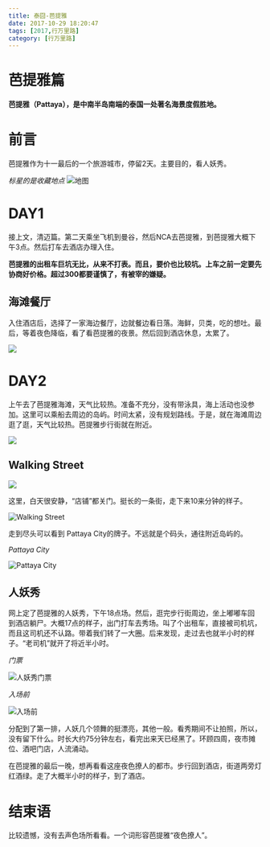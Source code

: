 ```yaml
---
title: 泰囧-芭提雅
date: 2017-10-29 18:20:47
tags: [2017,行万里路]
category: [行万里路]
---
```

# 芭提雅篇
**芭提雅（Pattaya），是中南半岛南端的泰国一处著名海景度假胜地。**

# 前言
芭提雅作为十一最后的一个旅游城市，停留2天。主要目的，看人妖秀。

*标星的是收藏地点*
![地图](https://github.com/alanzhang211/blog-image/raw/master//2017/10/%E6%B3%B0%E5%9B%BD/%E8%8A%AD%E6%8F%90%E9%9B%85%E8%8A%AD%E6%8F%90%E9%9B%85%E5%9C%B0%E5%9B%BE.jpg)

<!--more-->

# DAY1
接上文，清迈篇。第二天乘坐飞机到曼谷，然后NCA去芭提雅，到芭提雅大概下午3点。然后打车去酒店办理入住。

**芭提雅的出租车巨坑无比，从来不打表。而且，要价也比较坑。上车之前一定要先协商好价格。超过300都要谨慎了，有被宰的嫌疑。**

## 海滩餐厅
入住酒店后，选择了一家海边餐厅，边就餐边看日落。海鲜，贝类，吃的想吐。最后，等着夜色降临，看了看芭提雅的夜景。然后回到酒店休息，太累了。

![](https://github.com/alanzhang211/blog-image/raw/master//2017/10/%E6%B3%B0%E5%9B%BD/%E8%8A%AD%E6%8F%90%E9%9B%85%E6%B5%B7%E8%BE%B9%E9%A4%90%E5%8E%85.jpg)

# DAY2
上午去了芭提雅海滩，天气比较热。准备不充分，没有带泳具，海上活动也没参加。这里可以乘船去周边的岛屿。时间太紧，没有规划路线。于是，就在海滩周边逛了逛，天气比较热。芭提雅步行街就在附近。

![](https://github.com/alanzhang211/blog-image/raw/master//2017/10/%E6%B3%B0%E5%9B%BD/%E8%8A%AD%E6%8F%90%E9%9B%85%E8%8A%AD%E6%8F%90%E9%9B%85%E6%B5%B7.jpg)

## Walking Street

![](https://github.com/alanzhang211/blog-image/raw/master//2017/10/%E6%B3%B0%E5%9B%BD/%E8%8A%AD%E6%8F%90%E9%9B%85%E6%AD%A5%E8%A1%8C%E8%A1%97.jpg)


这里，白天很安静，“店铺”都关门。挺长的一条街，走下来10来分钟的样子。

![Walking Street](https://github.com/alanzhang211/blog-image/raw/master//2017/10/%E6%B3%B0%E5%9B%BD/%E8%8A%AD%E6%8F%90%E9%9B%85%E6%AD%A5%E8%A1%8C%E8%A1%97%E9%81%93.jpg)

走到尽头可以看到 Pattaya City的牌子。不远就是个码头，通往附近岛屿的。

*Pattaya City*

![Pattaya City](https://github.com/alanzhang211/blog-image/raw/master//2017/10/%E6%B3%B0%E5%9B%BD/%E8%8A%AD%E6%8F%90%E9%9B%85pattary-city.jpg)

## 人妖秀
网上定了芭提雅的人妖秀，下午18点场。然后，逛完步行街周边，坐上嘟嘟车回到酒店躺尸。大概17点的样子，出门打车去秀场。叫了个出租车，直接被司机坑，而且这司机还不认路。带着我们转了一大圈。后来发现，走过去也就半小时的样子。“老司机”就开了将近半小时。

*门票*

![人妖秀门票](https://github.com/alanzhang211/blog-image/raw/master//2017/10/%E6%B3%B0%E5%9B%BD/%E8%8A%AD%E6%8F%90%E9%9B%85%E9%97%A8%E7%A5%A8.jpg)

*入场前*

![入场前](https://github.com/alanzhang211/blog-image/raw/master//2017/10/%E6%B3%B0%E5%9B%BD/%E8%8A%AD%E6%8F%90%E9%9B%85%E4%BA%BA%E5%A6%96%E5%9C%BA%E5%86%85.jpg)

分配到了第一排，人妖几个领舞的挺漂亮，其他一般。看秀期间不让拍照，所以，没有留下什么。时长大约75分钟左右，看完出来天已经黑了。环顾四周，夜市摊位、酒吧门店，人流涌动。

在芭提雅的最后一晚，想再看看这座夜色撩人的都市。步行回到酒店，街道两旁灯红酒绿。走了大概半小时的样子，到了酒店。

# 结束语
比较遗憾，没有去声色场所看看。一个词形容芭提雅“夜色撩人”。

